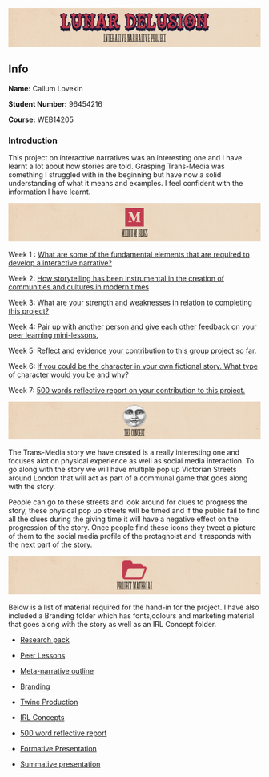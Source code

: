 ![title](https://raw.githubusercontent.com/CallumLovekin28/TM-Summative/master/Images/Title.png)
## Info

**Name:** Callum Lovekin

**Student Number:** 96454216

**Course:** WEB14205

### Introduction

This project on interactive narratives was an interesting one and I have learnt a lot about how stories are told. Grasping Trans-Media was something I struggled with in the beginning but have now a solid understanding of what it means and examples. I feel confident with the information I have learnt.

![blogs](https://raw.githubusercontent.com/CallumLovekin28/TM-Summative/master/Images/Blog.png)

Week 1 : [What are some of the fundamental elements that are required to develop a interactive narrative?](https://medium.com/@c.lovekin/transmedia-week-one-7b3eb740a51f) 

Week 2: [How storytelling has been instrumental in the creation of communities and cultures in modern times](https://medium.com/@c.lovekin/transmedia-week-two-27df53a1d250) 

Week 3: [What are your strength and weaknesses in relation to completing this project?](https://medium.com/@c.lovekin/transmedia-week-three-e096c664a02) 

Week 4: [Pair up with another person and give each other feedback on your peer learning mini-lessons.](https://medium.com/@c.lovekin/choices-tm4-5bd3b8734afe) 

Week 5: [Reflect and evidence your contribution to this group project so far.](https://medium.com/@c.lovekin/reflection-on-the-term-tm5-5ded424e2006)

Week 6: [If you could be the character in your own fictional story. What type of character would you be and why?](https://medium.com/@c.lovekin/what-type-of-character-would-i-be-tm6-3b9f94dadda6) 

Week 7: [500 words reflective report on your contribution to this project.](https://medium.com/@c.lovekin/reflective-report-tm7-8a0dae16d23c) 


![Concept](https://raw.githubusercontent.com/CallumLovekin28/TM-Summative/master/Images/Concept.png)

The Trans-Media story we have created is a really interesting one and focuses alot on physical experience as well as social media interaction. To go along with the story we will have multiple pop up Victorian Streets around London that will act as part of a communal game that goes along with the story. 

People can go to these streets and look around for clues to progress the story, these physical pop up streets will be timed and if the public fail to find all the clues during the giving time it will have a negative effect on the progression of the story. Once people find these icons they tweet a picture of them to the social media profile of the protagnoist and it responds with the next part of the story.

![Material](https://raw.githubusercontent.com/CallumLovekin28/TM-Summative/master/Images/Material.png)

Below is a list of material required for the hand-in for the project. I have also included a Branding folder which has fonts,colours and marketing material that goes along with the story as well as an IRL Concept folder.

- [Research pack](https://docs.google.com/document/d/1ZzpOAogtA2OiX-jvpGDOexpM2HZ3hbBRjK6F4RL6mSU/edit?usp=sharing)

- [Peer Lessons](https://drive.google.com/drive/folders/1m726hTi9d47nbCWN5lZxXsrGB_znrmrz?usp=sharing)

- [Meta-narrative outline](https://docs.google.com/document/d/16KBjz8Gv0RbDfv04seh4NkCbY8lHUhUjjN-ayZhn7Zw/edit?usp=sharing)

- [Branding](https://drive.google.com/drive/folders/1Ps1x1_uA93FpZcYBRahK4A6I24RAdu3d?usp=sharing)

- [Twine Production]()

- [IRL Concepts](https://drive.google.com/drive/folders/14_4dTvTGwNcZhW-ForxBMyWPOLGG_2vx?usp=sharing)

- [500 word reflective report](https://medium.com/@c.lovekin/reflective-report-tm7-8a0dae16d23c)

- [Formative Presentation](https://drive.google.com/file/d/1w4gcM-3ps7OzZn6ZouOo0hQ5t6Gdfs8e/view?usp=sharing)

- [Summative presentation]()

